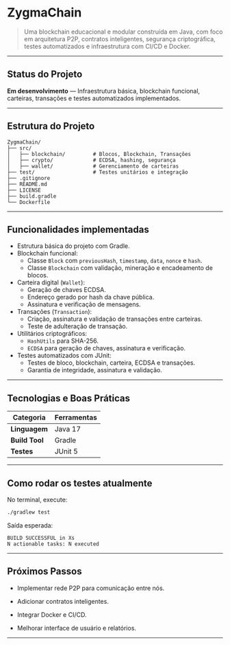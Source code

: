 # ZygmaChain

> Uma blockchain educacional e modular construída em Java, com foco em arquitetura P2P, contratos inteligentes, segurança criptográfica, testes automatizados e infraestrutura com CI/CD e Docker.

---

## Status do Projeto

**Em desenvolvimento** — Infraestrutura básica, blockchain funcional, carteiras, transações e testes automatizados implementados.

---

## Estrutura do Projeto

```
ZygmaChain/  
├── src/
│   ├── blockchain/         # Blocos, Blockchain, Transações
│   ├── crypto/             # ECDSA, hashing, segurança
│   ├── wallet/             # Gerenciamento de carteiras
├── test/                   # Testes unitários e integração
├── .gitignore
├── README.md
├── LICENSE
├── build.gradle
└── Dockerfile
```

---

## Funcionalidades implementadas

- Estrutura básica do projeto com Gradle.
- Blockchain funcional:
  - Classe `Block` com `previousHash`, `timestamp`, `data`, `nonce` e `hash`.
  - Classe `Blockchain` com validação, mineração e encadeamento de blocos.
- Carteira digital (`Wallet`):
  - Geração de chaves ECDSA.
  - Endereço gerado por hash da chave pública.
  - Assinatura e verificação de mensagens.
- Transações (`Transaction`):
  - Criação, assinatura e validação de transações entre carteiras.
  - Teste de adulteração de transação.
- Utilitários criptográficos:
  - `HashUtils` para SHA-256.
  - `ECDSA` para geração de chaves, assinatura e verificação.
- Testes automatizados com JUnit:
  - Testes de bloco, blockchain, carteira, ECDSA e transações.
  - Garantia de integridade, assinatura e validação.

---

## Tecnologias e Boas Práticas

| Categoria        | Ferramentas                    |
| ---------------- | ------------------------------ |
| **Linguagem**    | Java 17                        |
| **Build Tool**   | Gradle                         |
| **Testes**       | JUnit 5                        |


---

## Como rodar os testes atualmente

No terminal, execute:

```bash
./gradlew test

```

Saída esperada:

```
BUILD SUCCESSFUL in Xs
N actionable tasks: N executed

```

----------

## Próximos Passos

-   Implementar rede P2P para comunicação entre nós.
    
-   Adicionar contratos inteligentes.
    
-   Integrar Docker e CI/CD.
    
-   Melhorar interface de usuário e relatórios.
    

----------